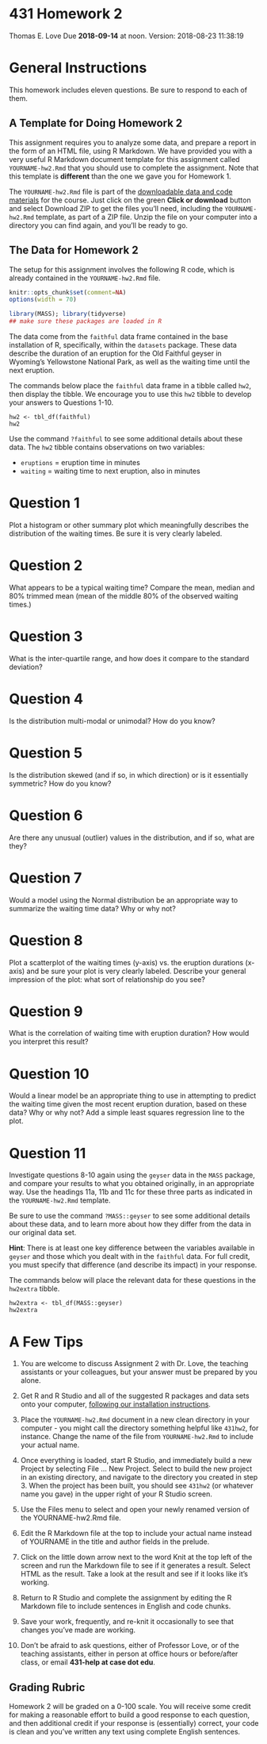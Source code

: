 431 Homework 2
================
Thomas E. Love
Due **2018-09-14** at noon. Version: 2018-08-23 11:38:19

# General Instructions

This homework includes eleven questions. Be sure to respond to each of
them.

## A Template for Doing Homework 2

This assignment requires you to analyze some data, and prepare a report
in the form of an HTML file, using R Markdown. We have provided you with
a very useful R Markdown document template for this assignment called
`YOURNAME-hw2.Rmd` that you should use to complete the assignment. Note
that this template is **different** than the one we gave you for
Homework 1.

The `YOURNAME-hw2.Rmd` file is part of the [downloadable data and code
materials](https://github.com/THOMASELOVE/431-2018-data) for the course.
Just click on the green **Click or download** button and select Download
ZIP to get the files you’ll need, including the `YOURNAME-hw2.Rmd`
template, as part of a ZIP file. Unzip the file on your computer into a
directory you can find again, and you’ll be ready to go.

## The Data for Homework 2

The setup for this assignment involves the following R code, which is
already contained in the `YOURNAME-hw2.Rmd` file.

``` r
knitr::opts_chunk$set(comment=NA)
options(width = 70)

library(MASS); library(tidyverse)
## make sure these packages are loaded in R
```

The data come from the `faithful` data frame contained in the base
installation of R, specifically, within the `datasets` package. These
data describe the duration of an eruption for the Old Faithful geyser in
Wyoming’s Yellowstone National Park, as well as the waiting time until
the next eruption.

The commands below place the `faithful` data frame in a tibble called
`hw2`, then display the tibble. We encourage you to use this `hw2`
tibble to develop your answers to Questions 1-10.

    hw2 <- tbl_df(faithful)
    hw2

Use the command `?faithful` to see some additional details about these
data. The `hw2` tibble contains observations on two variables:

  - `eruptions` = eruption time in minutes
  - `waiting` = waiting time to next eruption, also in minutes

# Question 1

Plot a histogram or other summary plot which meaningfully describes the
distribution of the waiting times. Be sure it is very clearly labeled.

# Question 2

What appears to be a typical waiting time? Compare the mean, median and
80% trimmed mean (mean of the middle 80% of the observed waiting times.)

# Question 3

What is the inter-quartile range, and how does it compare to the
standard deviation?

# Question 4

Is the distribution multi-modal or unimodal? How do you know?

# Question 5

Is the distribution skewed (and if so, in which direction) or is it
essentially symmetric? How do you know?

# Question 6

Are there any unusual (outlier) values in the distribution, and if so,
what are they?

# Question 7

Would a model using the Normal distribution be an appropriate way to
summarize the waiting time data? Why or why not?

# Question 8

Plot a scatterplot of the waiting times (y-axis) vs. the eruption
durations (x-axis) and be sure your plot is very clearly labeled.
Describe your general impression of the plot: what sort of relationship
do you see?

# Question 9

What is the correlation of waiting time with eruption duration? How
would you interpret this result?

# Question 10

Would a linear model be an appropriate thing to use in attempting to
predict the waiting time given the most recent eruption duration, based
on these data? Why or why not? Add a simple least squares regression
line to the plot.

# Question 11

Investigate questions 8-10 again using the `geyser` data in the `MASS`
package, and compare your results to what you obtained originally, in an
appropriate way. Use the headings 11a, 11b and 11c for these three parts
as indicated in the `YOURNAME-hw2.Rmd` template.

Be sure to use the command `?MASS::geyser` to see some additional
details about these data, and to learn more about how they differ from
the data in our original data set.

**Hint**: There is at least one key difference between the variables
available in `geyser` and those which you dealt with in the `faithful`
data. For full credit, you must specify that difference (and describe
its impact) in your response.

The commands below will place the relevant data for these questions in
the `hw2extra` tibble.

    hw2extra <- tbl_df(MASS::geyser)
    hw2extra

# A Few Tips

1.  You are welcome to discuss Assignment 2 with Dr. Love, the teaching
    assistants or your colleagues, but your answer must be prepared by
    you alone.

2.  Get R and R Studio and all of the suggested R packages and data sets
    onto your computer, [following our installation
    instructions](https://github.com/THOMASELOVE/431-2018/tree/master/software).

3.  Place the `YOURNAME-hw2.Rmd` document in a new clean directory in
    your computer - you might call the directory something helpful like
    `431hw2`, for instance. Change the name of the file from
    `YOURNAME-hw2.Rmd` to include your actual name.

4.  Once everything is loaded, start R Studio, and immediately build a
    new Project by selecting File … New Project. Select to build the new
    project in an existing directory, and navigate to the directory you
    created in step 3. When the project has been built, you should see
    `431hw2` (or whatever name you gave) in the upper right of your R
    Studio screen.

5.  Use the Files menu to select and open your newly renamed version of
    the YOURNAME-hw2.Rmd file.

6.  Edit the R Markdown file at the top to include your actual name
    instead of YOURNAME in the title and author fields in the prelude.

7.  Click on the little down arrow next to the word Knit at the top left
    of the screen and run the Markdown file to see if it generates a
    result. Select HTML as the result. Take a look at the result and see
    if it looks like it’s working.

8.  Return to R Studio and complete the assignment by editing the R
    Markdown file to include sentences in English and code chunks.

9.  Save your work, frequently, and re-knit it occasionally to see that
    changes you’ve made are working.

10. Don’t be afraid to ask questions, either of Professor Love, or of
    the teaching assistants, either in person at office hours or
    before/after class, or email **431-help at case dot edu**.

## Grading Rubric

Homework 2 will be graded on a 0-100 scale. You will receive some credit
for making a reasonable effort to build a good response to each
question, and then additional credit if your response is (essentially)
correct, your code is clean and you’ve written any text using complete
English sentences.
